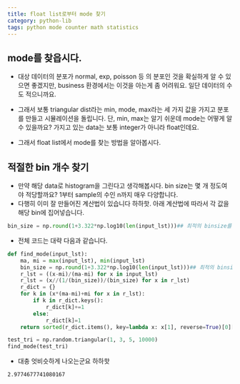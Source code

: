 ```yaml
---
title: float list로부터 mode 찾기 
category: python-lib
tags: python mode counter math statistics
---
```


## mode를 찾읍시다. 

- 대상 데이터의 분포가 normal, exp, poisson 등 의 분포인 것을 확실하게 알 수 있으면 좋겠지만, business 환경에서는 이것을 아는게 좀 어려워요. 일단 데이터의 수도 적으니까요. 
- 그래서 보통 triangular dist라는 min, mode, max라는 세 가지 값을 가지고 분포를 만들고 시뮬레이션을 돌립니다. 단, min, max는 알기 쉬운데 mode는 어떻게 알 수 있을까요? 가지고 있는 data는 보통 integer가 아니라 float인데요. 

- 그래서 float list에서 mode를 찾는 방법을 알아봅시다. 

## 적절한 bin 개수 찾기 

- 만약 해당 data로 histogram을 그린다고 생각해봅시다. bin size는 몇 개 정도여야 적당할까요? 1부터 sample의 수인 n까지 매우 다양합니다. 
- 다행히 이미 잘 만들어진 계산법이 있습니다 하하핫. 아래 계산법에 따라서 각 값을 해당 bin에 집어넣습니다. 

```python
bin_size = np.round(1+3.322*np.log10(len(input_lst)))## 최적의 binsize를 찾는 계산법 
```

- 전체 코드는 대략 다음과 같습니다. 

```python
def find_mode(input_lst):
    ma, mi = max(input_lst), min(input_lst)
    bin_size = np.round(1+3.322*np.log10(len(input_lst)))## 최적의 binsize를 찾는 계산법 
    r_lst = ((x-mi)/(ma-mi) for x in input_lst)
    r_lst = (x//(1/(bin_size))/(bin_size) for x in r_lst)
    r_dict = {}
    for k in (x*(ma-mi)+mi for x in r_lst):
        if k in r_dict.keys():
            r_dict[k]+=1
        else: 
            r_dict[k]=1
    return sorted(r_dict.items(), key=lambda x: x[1], reverse=True)[0][0]

test_tri = np.random.triangular(1, 3, 5, 10000)
find_mode(test_tri)
```

- 대충 엇비슷하게 나오는군요 하하핫

```
2.9774677741080167
```